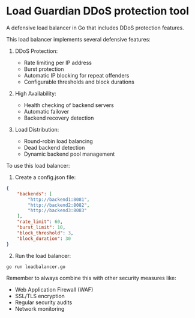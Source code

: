 # Load Guardian DDoS protection tool
A defensive load balancer in Go that includes DDoS protection features.

This load balancer implements several defensive features:

1. DDoS Protection:
   - Rate limiting per IP address
   - Burst protection
   - Automatic IP blocking for repeat offenders
   - Configurable thresholds and block durations

2. High Availability:
   - Health checking of backend servers
   - Automatic failover
   - Backend recovery detection

3. Load Distribution:
   - Round-robin load balancing
   - Dead backend detection
   - Dynamic backend pool management

To use this load balancer:

1. Create a config.json file:
```json
{
    "backends": [
        "http://backend1:8081",
        "http://backend2:8082",
        "http://backend3:8083"
    ],
    "rate_limit": 60,
    "burst_limit": 10,
    "block_threshold": 3,
    "block_duration": 30
}
```

2. Run the load balancer:
```bash
go run loadbalancer.go
```
Remember to always combine this with other security measures like:
- Web Application Firewall (WAF)
- SSL/TLS encryption
- Regular security audits
- Network monitoring
